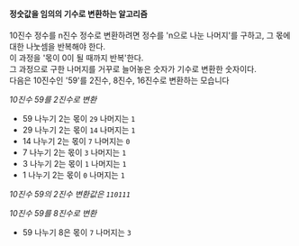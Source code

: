 #### 정숫값을 임의의 기수로 변환하는 알고리즘
10진수 정수를 n진수 정수로 변환하려면 정수를 'n으로 나눈 나머지'를 구하고, 그 몫에 대한 나눗셈을 반복해야 한다.   
이 과정을 '몫이 0이 될 때까지 반복'한다.   
그 과정으로 구한 나머지를 거꾸로 늘어놓은 숫자가 기수로 변환한 숫자이다.   
다음은 10진수인 '59'를 2진수, 8진수, 16진수로 변환하는 모습니다
   
*10진수 59를 2진수로 변환*   
- 59 나누기 2는 몫이 `29` 나머지는 `1`
- 29 나누기 2는 몫이 `14` 나머지는 `1`
- 14 나누기 2는 몫이 `7` 나머지는 `0`
- 7 나누기 2는 몫이 `3` 나머지는 `1`
- 3 나누기 2는 몫이 `1` 나머지는 `1`
- 1 나누기 2는 몫이 `0` 나머지는 `1`   
   
*10진수 59의 2진수 변환값은 `110111`*

   
*10진수 59를 8진수로 변환*
- 59 나누기 8은 몫이 `7` 나머지는 `3`
